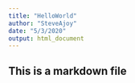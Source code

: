```yaml
---
title: "HelloWorld"
author: "SteveAjoy"
date: "5/3/2020"
output: html_document
---
```


## This is a markdown file